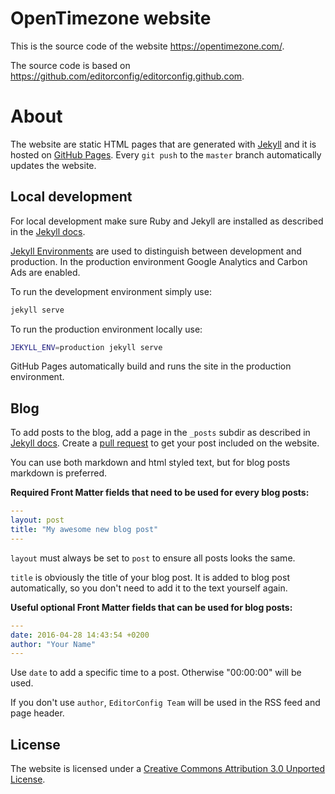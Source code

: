# OpenTimezone website

This is the source code of the website https://opentimezone.com/.

The source code is based on https://github.com/editorconfig/editorconfig.github.com.

# About

The website are static HTML pages that are generated with [Jekyll](https://jekyllrb.com/) and it is hosted on [GitHub Pages](https://pages.github.com/). Every `git push` to the `master` branch automatically updates the website.

## Local development

For local development make sure Ruby and Jekyll are installed as described in the [Jekyll docs](https://jekyllrb.com/docs/installation/).

[Jekyll Environments](https://jekyllrb.com/docs/configuration/environments/) are used to distinguish between development and production. In the production environment Google Analytics and Carbon Ads are enabled.

To run the development environment simply use:

```bash
jekyll serve
```

To run the production environment locally use:
```bash
JEKYLL_ENV=production jekyll serve
```

GitHub Pages automatically build and runs the site in the production environment.

## Blog

To add posts to the blog, add a page in the `_posts` subdir as described in [Jekyll docs](https://jekyllrb.com/docs/posts/). Create a [pull request](https://github.com/ashtonav/opentimezone-api.github.com/pulls) to get your post included on the website.

You can use both markdown and html styled text, but for blog posts markdown is preferred.

**Required Front Matter fields that need to be used for every blog posts:**

``` yaml
---
layout: post
title: "My awesome new blog post"
---
```

`layout` must always be set to `post` to ensure all posts looks the same.

`title` is obviously the title of your blog post. It is added to blog post automatically, so you don't need to add it to the text yourself again.

**Useful optional Front Matter fields that can be used for blog posts:**

``` yaml
---
date: 2016-04-28 14:43:54 +0200
author: "Your Name"
---
```

Use `date` to add a specific time to a post. Otherwise "00:00:00" will be used.

If you don't use `author`, `EditorConfig Team` will be used in the RSS feed and page header.

## License

The website is licensed under a [Creative Commons Attribution 3.0 Unported License][].

[Creative Commons Attribution 3.0 Unported License]: http://creativecommons.org/licenses/by/3.0/
